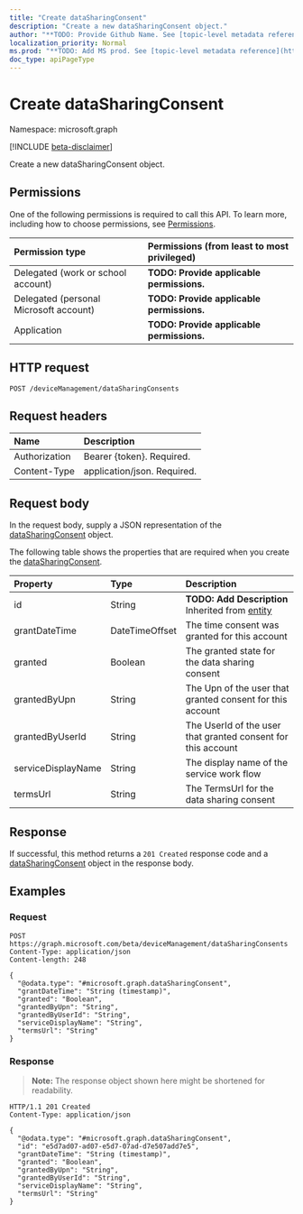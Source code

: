 ```yaml
---
title: "Create dataSharingConsent"
description: "Create a new dataSharingConsent object."
author: "**TODO: Provide Github Name. See [topic-level metadata reference](https://msgo.azurewebsites.net/add/document/guidelines/metadata.html#topic-level-metadata)**"
localization_priority: Normal
ms.prod: "**TODO: Add MS prod. See [topic-level metadata reference](https://msgo.azurewebsites.net/add/document/guidelines/metadata.html#topic-level-metadata)**"
doc_type: apiPageType
---
```


# Create dataSharingConsent
Namespace: microsoft.graph

[!INCLUDE [beta-disclaimer](../../includes/beta-disclaimer.md)]

Create a new dataSharingConsent object.

## Permissions
One of the following permissions is required to call this API. To learn more, including how to choose permissions, see [Permissions](/graph/permissions-reference).

|Permission type|Permissions (from least to most privileged)|
|:---|:---|
|Delegated (work or school account)|**TODO: Provide applicable permissions.**|
|Delegated (personal Microsoft account)|**TODO: Provide applicable permissions.**|
|Application|**TODO: Provide applicable permissions.**|

## HTTP request

<!-- {
  "blockType": "ignored"
}
-->
``` http
POST /deviceManagement/dataSharingConsents
```

## Request headers
|Name|Description|
|:---|:---|
|Authorization|Bearer {token}. Required.|
|Content-Type|application/json. Required.|

## Request body
In the request body, supply a JSON representation of the [dataSharingConsent](../resources/datasharingconsent.md) object.

The following table shows the properties that are required when you create the [dataSharingConsent](../resources/datasharingconsent.md).

|Property|Type|Description|
|:---|:---|:---|
|id|String|**TODO: Add Description** Inherited from [entity](../resources/entity.md)|
|grantDateTime|DateTimeOffset|The time consent was granted for this account|
|granted|Boolean|The granted state for the data sharing consent|
|grantedByUpn|String|The Upn of the user that granted consent for this account|
|grantedByUserId|String|The UserId of the user that granted consent for this account|
|serviceDisplayName|String|The display name of the service work flow|
|termsUrl|String|The TermsUrl for the data sharing consent|



## Response

If successful, this method returns a `201 Created` response code and a [dataSharingConsent](../resources/datasharingconsent.md) object in the response body.

## Examples

### Request
<!-- {
  "blockType": "request",
  "name": "create_datasharingconsent_from_"
}
-->
``` http
POST https://graph.microsoft.com/beta/deviceManagement/dataSharingConsents
Content-Type: application/json
Content-length: 248

{
  "@odata.type": "#microsoft.graph.dataSharingConsent",
  "grantDateTime": "String (timestamp)",
  "granted": "Boolean",
  "grantedByUpn": "String",
  "grantedByUserId": "String",
  "serviceDisplayName": "String",
  "termsUrl": "String"
}
```


### Response
>**Note:** The response object shown here might be shortened for readability.
<!-- {
  "blockType": "response",
  "truncated": true,
  "@odata.type": "microsoft.graph.dataSharingConsent"
}
-->
``` http
HTTP/1.1 201 Created
Content-Type: application/json

{
  "@odata.type": "#microsoft.graph.dataSharingConsent",
  "id": "e5d7ad07-ad07-e5d7-07ad-d7e507add7e5",
  "grantDateTime": "String (timestamp)",
  "granted": "Boolean",
  "grantedByUpn": "String",
  "grantedByUserId": "String",
  "serviceDisplayName": "String",
  "termsUrl": "String"
}
```

